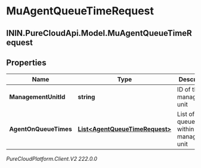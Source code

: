 # MuAgentQueueTimeRequest

## ININ.PureCloudApi.Model.MuAgentQueueTimeRequest

## Properties

|Name | Type | Description | Notes|
|------------ | ------------- | ------------- | -------------|
| **ManagementUnitId** | **string** | ID of the management unit | |
| **AgentOnQueueTimes** | [**List&lt;AgentQueueTimeRequest&gt;**](AgentQueueTimeRequest) | List of Agent queue times within the management unit | |



_PureCloudPlatform.Client.V2 222.0.0_
